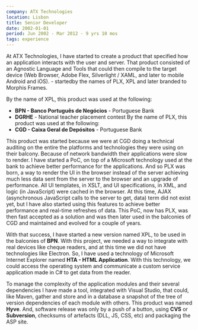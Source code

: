 ```yaml
---
company: ATX Technologies
location: Lisbon
title: Senior Developer
date: 2002-01-01
period: Jun 2002 - Mar 2012 · 9 yrs 10 mos
tags: experience
---
```

At ATX Technologies, I have started to create a product  that specified how an application interacts with the user and server. That product consisted of an Agnostic Language and Tools that could then compile to the target device (Web Browser, Adobe Flex, Silverlight / XAML, and later to mobile Android and iOS). - startedby the names of PLX, XPL and later branded to Morphis Frames.

By the name of XPL, this product was used at the following:
- **BPN - Banco Português de Negócios** - Portuguese Bank
- **DGRHE** - National teacher placement contest
By the name of PLX, this product was used at the following:
- **CGD - Caixa Geral de Depósitos** - Portuguese Bank

This product was started because we were at CGD doing a technical auditing on the entire the platforms and technologies they were using on their balcony. Because of network bandwidth their applications were slow to render. I have started a PoC, on top of a Microsoft technology used at the bank to achieve better performance for the applications. And so PLX was born, a way to render the UI in the browser instead of the server achieving much less data sent from the server to the browser and an upgrade of performance. All UI templates, in XSLT, and UI specifications, in XML, and logic (in JavaScript) were cached in the browser. At this time, AJAX (asynchronous JavaScript calls to the server to get, data) term did not exist yet, but I have also  started using this features to achieve better performance and real-time refreshes of data. This PoC, now has PLX, was then fast accepted as a solution and was then later used in the balconies of CGD and maintained and evolved for a couple of years.

With that success, I have started a new version named XPL, to be used in the balconies of **BPN**. With this  project, we needed a way to integrate with real devices like cheque readers, and at this time we did not have technologies like Electron. So, I have used a technology of Microsoft Internet Explorer named **HTA - HTML Application**. With this technology, we could access the operating system and communicate a custom service application made in C# to get data from the reader.

To manage the complexity of the application modules and their several dependencies I have made a tool, integrated with Visual Studio, that could, like Maven, gather and store and in a database a snapshot of the tree of  version dependencies of each module with others. This product was named **Hyve**. And, software release was only by a push of a button, using **CVS** or **Subversion**, checksums of artefacts (DLL, JS, CSS, etc) and packaging the ASP site.